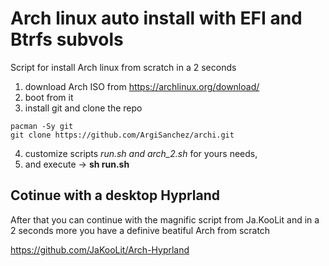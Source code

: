 # Arch linux auto install with EFI and Btrfs subvols
Script for install Arch linux from scratch in a 2 seconds

1) download Arch ISO from https://archlinux.org/download/ 
2) boot from it
3) install git and clone the repo

```
pacman -Sy git
git clone https://github.com/ArgiSanchez/archi.git
```

4) customize scripts *run.sh and arch_2.sh* for yours needs,
5) and execute -> **sh run.sh**


## Cotinue with a desktop Hyprland
After that you can continue with the magnific script from Ja.KooLit
and in a 2 seconds more you have a definive beatiful Arch from scratch

https://github.com/JaKooLit/Arch-Hyprland
